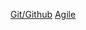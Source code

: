 [Git/Github](https://drive.google.com/file/d/1LpCpCNsHsRD_aXaLpFnFhwheudSsTeel/view?usp=sharing)
[Agile](https://drive.google.com/file/d/15gof2F_4io1h6U2eFUGWgLubQpYZoGO7/view?usp=sharing)
